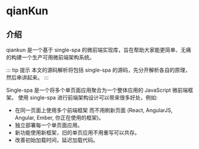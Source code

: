 # qianKun

## 介绍

qiankun 是一个基于 single-spa 的微前端实现库，旨在帮助大家能更简单、无痛的构建一个生产可用微前端架构系统。

::: tip 提示
本文的源码解析将包括 single-spa 的源码，先分开解析各自的原理，然后串讲起来。
:::

Single-spa 是一个将多个单页面应用聚合为一个整体应用的 JavaScript 微前端框架。 使用 single-spa 进行前端架构设计可以带来很多好处，例如:

- 在同一页面上使用多个前端框架 而不用刷新页面 (React, AngularJS, Angular, Ember, 你正在使用的框架)。
- 独立部署每一个单页面应用。
- 新功能使用新框架，旧的单页应用不用重写可以共存。
- 改善初始加载时间，延迟加载代码。

